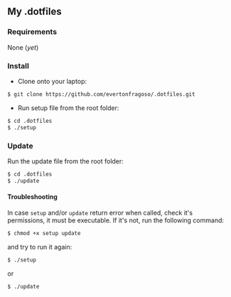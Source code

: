 ## My .dotfiles

### Requirements
None (_yet_)

### Install
- Clone onto your laptop:
```bash
$ git clone https://github.com/evertonfragoso/.dotfiles.git
```

- Run setup file from the root folder:
```bash
$ cd .dotfiles
$ ./setup
```

### Update
Run the update file from the root folder:
```bash
$ cd .dotfiles
$ ./update
```

#### Troubleshooting
In case `setup` and/or `update` return error when called, check it's permissions, it must be executable. If it's not, run the following command:
```bash
$ chmod +x setup update
```
and try to run it again:
```bash
$ ./setup
```
or
```bash
$ ./update
```

